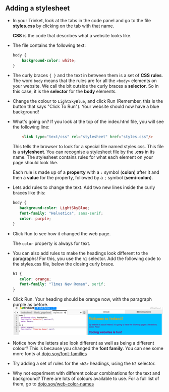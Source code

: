 ## Adding a stylesheet

- In your Trinket, look at the tabs in the code panel and go to the file **styles.css** by clicking on the tab with that name.

   **CSS** is the code that describes what a website looks like.

- The file contains the following text:

   ```css
   body {
       background-color: white;
   }
   ```

- The curly braces `{ }` and the text in between them is a set of **CSS rules**. The word `body` means that the rules are for all the `<body>` elements on your website. We call the bit outside the curly braces a **selector**. So in this case, it is the **selector** for the **body** elements.

- Change the colour to `LightSkyBlue`, and click Run \(Remember, this is the button that says "Click To Run"\). Your website should now have a blue background!

- What's going on? If you look at the top of the index.html file, you will see the following line:
    ```html
        <link type="text/css" rel="stylesheet" href="styles.css"/>
    ```
  This tells the browser to look for a special file named styles.css. This file is a **stylesheet**. You can recognise a stylesheet file by the **.css** in its name. The stylesheet contains rules for what each element on your page should look like.
   
  Each rule is made up of a **property** with a `:` symbol \(**colon**\) after it and then a **value** for the property, followed by a `;` symbol \(**semi-colon**\).

- Lets add rules to change the text. Add two new lines inside the curly braces like this:
   ```css
   body {
      background-color: LightSkyBlue;
      font-family: "Helvetica", sans-serif;
      color: purple;
   }
   ```
- Click Run to see how it changed the web page. 

  The `color` property is always for text.

- You can also add rules to make the headings look different to the paragraphs! For this, you use the `h1` selector. Add the following code to the styles.css file, below the closing curly brace.
   ```css
   h1 {
      color: orange;
      font-family: "Times New Roman", serif;
   }
   ```

- Click Run. Your heading should be orange now, with the paragraph purple as before. ![](images/StyleColorsFonts.png)

- Notice how the letters also look different as well as being a different colour? This is because you changed the **font family**. You can see some more fonts at [dojo.soy/font-families](http://dojo.soy/web-font-families)

- Try adding a set of rules for the `<h2>` headings, using the `h2` selector.   

- Why not experiment with different colour combinations for the text and background? There are lots of colours available to use. For a full list of them, go to [dojo.soy/web-color-names](http://dojo.soy/web-color-names)



